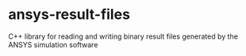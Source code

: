 # ansys-result-files
C++ library for reading and writing binary result files generated by the ANSYS simulation software
